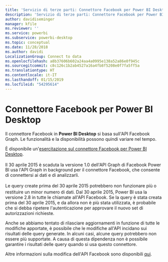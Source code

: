 ```yaml
---
title: 'Servizio di terze parti: Connettore Facebook per Power BI Desktop'
description: 'Servizio di terze parti: Connettore Facebook per Power BI Desktop'
author: davidiseminger
manager: kfile
ms.reviewer: ''
ms.service: powerbi
ms.subservice: powerbi-desktop
ms.topic: conceptual
ms.date: 11/28/2018
ms.author: davidi
LocalizationGroup: Connect to data
ms.openlocfilehash: a8b37606b602a24aa4a0995e138a52a86e0f945c
ms.sourcegitcommit: c8c126c1b2ab4527a16a4fb8f5208e0f7fa5ff5a
ms.translationtype: HT
ms.contentlocale: it-IT
ms.lasthandoff: 01/15/2019
ms.locfileid: "54295614"
---
```

# <a name="facebook-connector-for-power-bi-desktop"></a>Connettore Facebook per Power BI Desktop
Il connettore Facebook in **Power BI Desktop** si basa sull'API Facebook Graph. Le funzionalità e la disponibilità possono quindi variare nel tempo.

È disponibile un'[esercitazione sul connettore Facebook per Power BI Desktop](desktop-tutorial-facebook-analytics.md).

Il 30 aprile<sup> </sup>2015 è scaduta la versione 1.0 dell'API Graph di Facebook  Power BI usa l'API Graph in background per il connettore Facebook, che consente di connettersi ai dati e di analizzarli.

Le query create prima del 30<sup> </sup>aprile 2015 potrebbero non funzionare più o restituire un minor numero di dati. Dal 30<sup> </sup>aprile 2015, Power BI usa la versione 2.8 in tutte le chiamate all'API Facebook. Se la query è stata creata prima del 30 aprile 2015, e da allora non è più stata utilizzata, è probabile che si debba ripetere l'autenticazione per approvare il nuovo set di autorizzazioni richieste.

Anche se abbiamo tentato di rilasciare aggiornamenti in funzione di tutte le modifiche apportate, è possibile che le modifiche all'API incidano sui risultati delle query generate. In alcuni casi, alcune query potrebbero non essere più supportate. A causa di questa dipendenza non è possibile garantire i risultati delle query quando si usa questo connettore.

Altre informazioni sulla modifica dell'API Facebook sono disponibili [qui](https://developers.facebook.com/docs/apps/changelog#v2_0).

